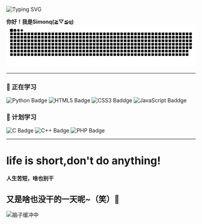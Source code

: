  ![Typing SVG](https://readme-typing-svg.demolab.com/?font=Fira+Code&size=25&pause=1000&random=false&width=460&lines=print+(%27%27%27Hello%2CI%27m+Simon!%27%27%27);Hello%2CI%27m+Simon!)
 
**你好！我是Simonq(≧▽≦q)**
![Snake](https://github.com/Simondoge/Simondoge/raw/output/github-contribution-grid-snake-dark.svg)

---

### 💪 正在学习

![Python Badge](https://img.shields.io/badge/-Python-3776AB?style=flat-square&logo=python&logoColor=white)
![HTML5 Badge](https://img.shields.io/badge/-HTML5-E34F26?style=flat-square&logo=html5&logoColor=white)
![CSS3 Baddge](https://img.shields.io/badge/-CSS3-1572B6?style=flat-square&logo=css3)
![JavaScript Baddge](https://img.shields.io/badge/-JavaScript-oringe?style=flat-square&logo=javascript&logoColor=white)

### 🧠 计划学习

![C Badge](https://img.shields.io/badge/-C-A8B9CC?style=flat-square&logo=c&logoColor=white)
![C++ Badge](https://img.shields.io/badge/-C++-512BD4?style=flat-square&logo=cplusplus&logoColor=white)
![PHP Badge](https://img.shields.io/badge/PHP-170BA4?style=flat-square&logo=php&logoColor=white)

---
# life is short,don't do anything!

#### 人生苦短，啥也别干

又是啥也没干的一天呢~（笑）🤣
---

![脑子缓冲中](https://github.com/Simondoge/Simondoge/blob/main/%E7%85%A7%E6%98%8E%E5%95%86%E5%BA%97.gif?raw=true)
